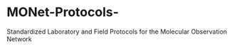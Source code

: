 # MONet-Protocols-
Standardized Laboratory and Field Protocols for the Molecular Observation Network 
